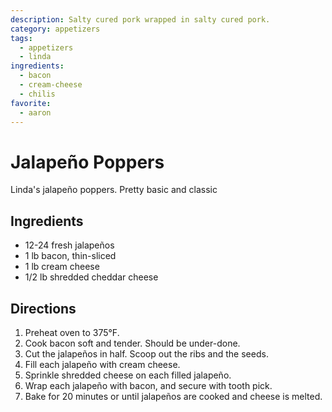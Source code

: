 ```yaml
---
description: Salty cured pork wrapped in salty cured pork.
category: appetizers
tags:
  - appetizers
  - linda
ingredients:
  - bacon
  - cream-cheese
  - chilis
favorite:
  - aaron
---
```


# Jalapeño Poppers

Linda's jalapeño poppers. Pretty basic and classic

## Ingredients

- 12-24 fresh jalapeños 
- 1 lb bacon, thin-sliced
- 1 lb cream cheese
- 1/2 lb shredded cheddar cheese
## Directions

1. Preheat oven to 375°F. 
2. Cook bacon soft and tender. Should be under-done.
3. Cut the jalapeños in half. Scoop out the ribs and the seeds.
4. Fill each jalapeño with cream cheese.
5. Sprinkle shredded cheese on each filled jalapeño.
6. Wrap each jalapeño with bacon, and secure with tooth pick.
7. Bake for 20 minutes or until jalapeños are cooked and cheese is melted.